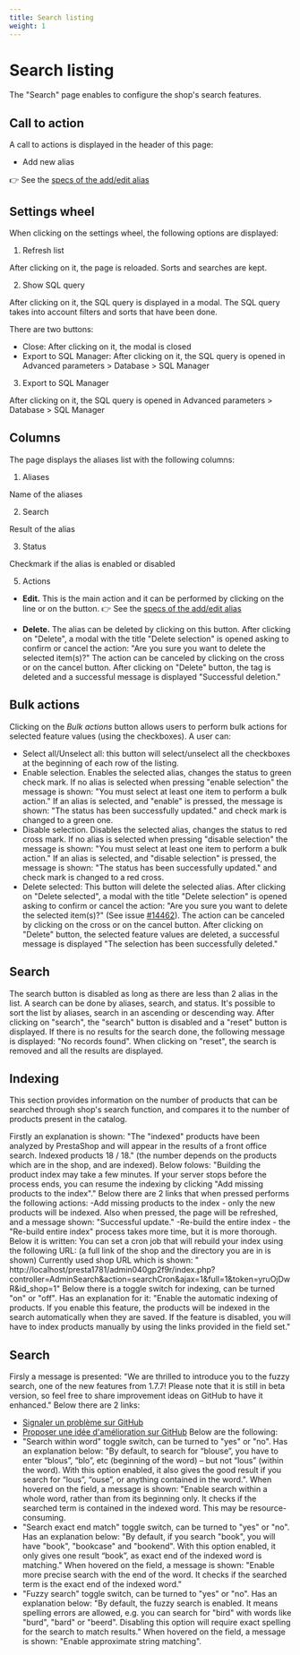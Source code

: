 ```yaml
---
title: Search listing
weight: 1
---
```


# Search listing

The "Search" page enables to configure the shop's search features.

## Call to action
 
A call to actions is displayed in the header of this page:
 
  - Add new alias

👉 See the [specs of the add/edit alias](./add-edit-alias.md) 

## Settings wheel

When clicking on the settings wheel, the following options are displayed:

1. Refresh list

After clicking on it, the page is reloaded. Sorts and searches are kept.

2. Show SQL query

After clicking on it, the SQL query is displayed in a modal. The SQL query takes into account filters and sorts that have been done.

There are two buttons:

- Close: After clicking on it, the modal is closed
- Export to SQL Manager: After clicking on it, the SQL query is opened in Advanced parameters > Database > SQL Manager

3. Export to SQL Manager

After clicking on it, the SQL query is opened in Advanced parameters > Database > SQL Manager

## Columns

 The page displays the aliases list with the following columns:

1. Aliases

Name of the aliases

2.  Search

Result of the alias 

3. Status

Checkmark if the alias is enabled or disabled

5. Actions

- **Edit.** This is the main action and it can be performed by clicking on the line or on the button. 
👉 See the [specs of the add/edit alias](./add-edit-alias.md) 

- **Delete.** The alias can be deleted by clicking on this button. After clicking on "Delete", a modal with the title "Delete selection" is opened asking to confirm or cancel the  action: "Are you sure you want to delete the selected item(s)?"
  The action can be canceled by clicking on the cross or on the cancel button.
  After clicking on "Delete" button, the tag is deleted and a successful message is displayed "Successful deletion."
  
 ## Bulk actions

Clicking on the _Bulk actions_ button allows users to perform bulk actions for selected feature values (using the checkboxes). A user can:

- Select all/Unselect all: this button will select/unselect all the checkboxes at the beginning of each row of the listing.
- Enable selection. Enables the selected alias, changes the status to green check mark. If no alias is selected when pressing "enable selection" the message is shown: "You must select at least one item to perform a bulk action." If an alias is selected, and "enable" is pressed, the message is shown: "The status has been successfully updated." and check mark is changed to a green one.
- Disable selection. Disables the selected alias, changes the status to red cross mark. If no alias is selected when pressing "disable selection" the message is shown: "You must select at least one item to perform a bulk action." If an alias is selected, and "disable selection" is pressed, the message is shown: "The status has been successfully updated." and check mark is changed to a red cross.
- Delete selected: This button will delete the selected alias. 
After clicking on "Delete selected", a modal with the title "Delete selection" is opened asking to confirm or cancel the action: "Are you sure you want to delete the selected item(s)?" (See issue [#14462](https://github.com/PrestaShop/PrestaShop/issues/14462)). The action can be canceled by clicking on the cross or on the cancel button.
After clicking on "Delete" button, the selected feature values are deleted, a successful message is displayed "The selection has been successfully deleted."

 ## Search
 
The search button is disabled as long as there are less than 2 alias  in the list. A search can be done by aliases, search, and status.
It's possible to sort the list by aliases, search in an ascending or descending way.
After clicking on "search", the "search" button is disabled and a "reset" button is displayed.
If there is no results for the search done, the following message is displayed: "No records found".
When clicking on "reset", the search is removed and all the results are displayed.

 ## Indexing
 
This section provides information on the number of products that can be searched through shop's search function, and compares it to the number of products present in the catalog.

Firstly an explanation is shown: "The "indexed" products have been analyzed by PrestaShop and will appear in the results of a front office search.
Indexed products 18 / 18." (the number depends on the products which are in the shop, and are indexed).
Below folows: "Building the product index may take a few minutes. If your server stops before the process ends, you can resume the indexing by clicking "Add missing products to the index"."
Below there are 2 links that when pressed performs the following actions:
 -Add missing products to the index - only the new products will be indexed. Also when pressed, the page will be refreshed, and a message shown: "Successful update."
 -Re-build the entire index - the "Re-build entire index" process takes more time, but it is more thorough.
Below it is written: You can set a cron job that will rebuild your index using the following URL: (a full link of the shop and the directory you are in is shown)
Currently used shop URL which is shown: " http://localhost/presta1781/admin040gp2f9r/index.php?controller=AdminSearch&action=searchCron&ajax=1&full=1&token=yruOjDwR&id_shop=1"
Below there is a toggle switch for indexing, can be turned "on" or "off". Has an explanation for it: "Enable the automatic indexing of products. If you enable this feature, the products will be indexed in the search automatically when they are saved. If the feature is disabled, you will have to index products manually by using the links provided in the field set."

 ## Search
 
Firsly a message is presented: "We are thrilled to introduce you to the fuzzy search, one of the new features from 1.7.7! Please note that it is still in beta version, so feel free to share improvement ideas on GitHub to have it enhanced."
Below there are 2 links:
 - [Signaler un problème sur GitHub](https://github.com/PrestaShop/PrestaShop/issues/new/choose)
 - [Proposer une idée d'amélioration sur GitHub](https://github.com/PrestaShop/PrestaShop/issues/new/choose)
Below are the following:
 - "Search within word" toggle switch, can be turned to "yes" or "no". Has an explanation below: "By default, to search for “blouse”, you have to enter “blous”, “blo”, etc (beginning of the word) – but not “lous” (within the word). With this option enabled, it also gives the good result if you search for “lous”, “ouse”, or anything contained in the word.". When hovered on the field, a message is shown: "Enable search within a whole word, rather than from its beginning only. It checks if the searched term is contained in the indexed word. This may be resource-consuming.
 - "Search exact end match" toggle switch, can be turned to "yes" or "no". Has an explanation below: "By default, if you search "book", you will have "book", "bookcase" and "bookend". With this option enabled, it only gives one result “book”, as exact end of the indexed word is matching." When hovered on the field, a message is shown: "Enable more precise search with the end of the word. It checks if the searched term is the exact end of the indexed word."
 - "Fuzzy search" toggle switch, can be turned to "yes" or "no". Has an explanation below: "By default, the fuzzy search is enabled. It means spelling errors are allowed, e.g. you can search for "bird" with words like "burd", "bard" or "beerd". Disabling this option will require exact spelling for the search to match results." When hovered on the field, a message is shown: "Enable approximate string matching".



